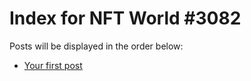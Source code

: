# Index for NFT World #3082
Posts will be displayed in the order below:

- [Your first post](./001-first.md)

